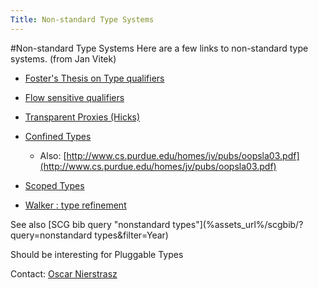 ```yaml
---
Title: Non-standard Type Systems
---
```

#Non-standard Type Systems
Here are a few links to non-standard type systems. (from Jan Vitek)

- [Foster's Thesis on Type qualifiers](http://www.cs.umd.edu/~jfoster/papers/thesis.pdf)
- [Flow sensitive qualifiers](http://www.cs.umd.edu/~jfoster/papers/pldi02.pdf)
- [Transparent Proxies (Hicks)](https://drum.umd.edu/dspace/bitstream/1903/1347/1/CS-TR-4574.pdf)
- [Confined Types](http://www.cs.ucla.edu/~palsberg/paper/oopsla01.pdf)
	- Also: [http://www.cs.purdue.edu/homes/jv/pubs/oopsla03.pdf](http://www.cs.purdue.edu/homes/jv/pubs/oopsla03.pdf)

- [Scoped Types](http://jiangxi.cs.uwm.edu/publication/drafts/scoped04.pdf)
- [Walker : type refinement](http://www.cs.princeton.edu/sip/pub/effective-type-refinements03.pdf)

See also [SCG bib query "nonstandard types"](%assets_url%/scgbib/?query=nonstandard types&filter=Year)

Should be interesting for Pluggable Types

Contact: [Oscar Nierstrasz](%base_url%/staff/oscar)
